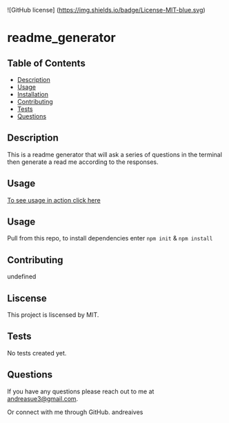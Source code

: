 ![GitHub license] (https://img.shields.io/badge/License-MIT-blue.svg)
 # readme_generator

 
 ## Table of Contents
 * [Description](#description)
 * [Usage](#usage)
 * [Installation](#installation)
 * [Contributing](#contibuting)
 * [Tests](#tests)
 * [Questions](#questions)
 
 ## Description
 This is a readme generator that will ask a series of questions in the terminal then generate a read me according to the responses.
 ## Usage 
 
 [To see usage in action click here](https://drive.google.com/file/d/1IMifuL5sdK5ZDT3AV3P3SXG7pSatpN14/view)
 
 ## Usage
Pull from this repo, to install dependencies enter `npm init` & `npm install`
 ## Contributing
 undefined
 ## Liscense
 This project is liscensed by MIT.
 ## Tests
No tests created yet.

 ## Questions
 If you have any questions please reach out to me at andreasue3@gmail.com.

 Or connect with me through GitHub.
 andreaives

 
 